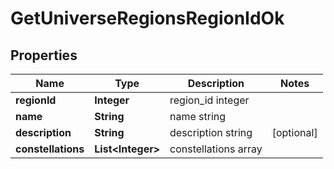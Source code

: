
# GetUniverseRegionsRegionIdOk

## Properties
Name | Type | Description | Notes
------------ | ------------- | ------------- | -------------
**regionId** | **Integer** | region_id integer | 
**name** | **String** | name string | 
**description** | **String** | description string |  [optional]
**constellations** | **List&lt;Integer&gt;** | constellations array | 



